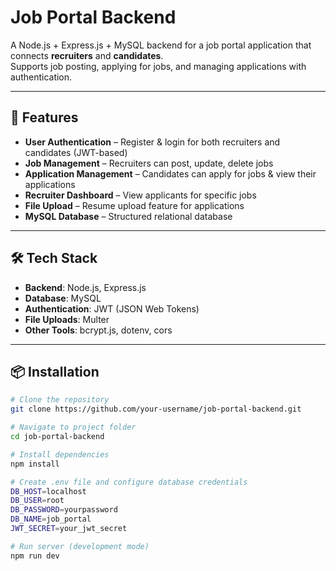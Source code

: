 # Job Portal Backend

A Node.js + Express.js + MySQL backend for a job portal application that connects **recruiters** and **candidates**.  
Supports job posting, applying for jobs, and managing applications with authentication.

---

## 🚀 Features
- **User Authentication** – Register & login for both recruiters and candidates (JWT-based)
- **Job Management** – Recruiters can post, update, delete jobs
- **Application Management** – Candidates can apply for jobs & view their applications
- **Recruiter Dashboard** – View applicants for specific jobs
- **File Upload** – Resume upload feature for applications
- **MySQL Database** – Structured relational database

---

## 🛠 Tech Stack
- **Backend**: Node.js, Express.js
- **Database**: MySQL
- **Authentication**: JWT (JSON Web Tokens)
- **File Uploads**: Multer
- **Other Tools**: bcrypt.js, dotenv, cors

---

## 📦 Installation
```bash
# Clone the repository
git clone https://github.com/your-username/job-portal-backend.git

# Navigate to project folder
cd job-portal-backend

# Install dependencies
npm install

# Create .env file and configure database credentials
DB_HOST=localhost
DB_USER=root
DB_PASSWORD=yourpassword
DB_NAME=job_portal
JWT_SECRET=your_jwt_secret

# Run server (development mode)
npm run dev
